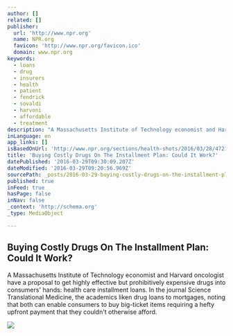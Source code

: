 ```yaml
---
author: []
related: []
publisher:
  url: 'http://www.npr.org'
  name: NPR.org
  favicon: 'http://www.npr.org/favicon.ico'
  domain: www.npr.org
keywords:
  - loans
  - drug
  - insurers
  - health
  - patient
  - fendrick
  - sovaldi
  - harvoni
  - affordable
  - treatment
description: "A Massachusetts Institute of Technology economist and Harvard oncologist have a proposal to get highly effective but prohibitively expensive drugs into consumers' hands: health care installment loans. In the journal Science Translational Medicine, the academics liken drug loans to mortgages, noting that both can enable consumers to buy big-ticket items requiring a hefty upfront payment that they couldn't otherwise afford."
inLanguage: en
app_links: []
isBasedOnUrl: 'http://www.npr.org/sections/health-shots/2016/03/28/472171503/buying-costly-drugs-on-the-installment-plan-could-it-work'
title: 'Buying Costly Drugs On The Installment Plan: Could It Work?'
datePublished: '2016-03-29T09:30:09.207Z'
dateModified: '2016-03-29T09:20:56.969Z'
sourcePath: _posts/2016-03-29-buying-costly-drugs-on-the-installment-plan-could-it-work.md
published: true
inFeed: true
hasPage: false
inNav: false
_context: 'http://schema.org'
_type: MediaObject

---
```

<article style=""><h1>Buying Costly Drugs On The Installment Plan: Could It Work?</h1><p>A Massachusetts Institute of Technology economist and Harvard oncologist have a proposal to get highly effective but prohibitively expensive drugs into consumers' hands: health care installment loans. In the journal Science Translational Medicine, the academics liken drug loans to mortgages, noting that both can enable consumers to buy big-ticket items requiring a hefty upfront payment that they couldn't otherwise afford.</p><img src="https://media.npr.org/assets/img/2016/03/28/harvoni_wide-f369f84af14533bce3342ecfd07b5115bdd08789.jpg?s=1400" /></article>